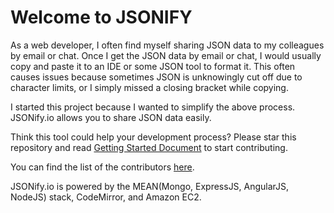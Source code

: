 # Welcome to JSONIFY

As a web developer, I often find myself sharing JSON data to my colleagues by email or chat. Once I get the JSON data by email or chat, I would usually copy and paste it to an IDE or some JSON tool to format it. This often causes issues because sometimes JSON is unknowingly cut off due to character limits, or I simply missed a closing bracket while copying.

I started this project because I wanted to simplify the above process. JSONify.io allows you to share JSON data easily.

Think this tool could help your development process?
Please star this repository and read [Getting Started Document] to start contributing.

You can find the list of the contributors [here].

JSONify.io is powered by the MEAN(Mongo, ExpressJS, AngularJS, NodeJS) stack, CodeMirror, and Amazon EC2.

[Getting Started Document]: https://github.com/WonSong/jsonify/blob/master/GETTINGSTARTED.md
[here]: https://github.com/WonSong/jsonify/blob/master/CONTRIBUTORS.md
